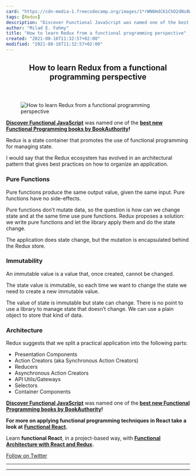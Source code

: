 ```yaml
---
card: "https://cdn-media-1.freecodecamp.org/images/1*rWN6HdC61ChO2dNs8W8wEQ.jpeg"
tags: [Redux]
description: "Discover Functional JavaScript was named one of the best new "
author: "Milad E. Fahmy"
title: "How to learn Redux from a functional programming perspective"
created: "2021-08-16T11:32:57+02:00"
modified: "2021-08-16T11:32:57+02:00"
---
```

<div class="site-wrapper">
<main id="site-main" class="site-main outer">
<div class="inner">
<article class="post-full post tag-redux tag-javascript tag-functional-programming tag-technology tag-web-development ">
<header class="post-full-header">
<h1 class="post-full-title">How to learn Redux from a functional programming perspective</h1>
</header>
<figure class="post-full-image">
<picture>
<source media="(max-width: 700px)" sizes="1px" srcset="data:image/gif;base64,R0lGODlhAQABAIAAAAAAAP///yH5BAEAAAAALAAAAAABAAEAAAIBRAA7 1w">
<source media="(min-width: 701px)" sizes="(max-width: 800px) 400px,
(max-width: 1170px) 700px,
1400px" srcset="https://cdn-media-1.freecodecamp.org/images/1*rWN6HdC61ChO2dNs8W8wEQ.jpeg 300w,
https://cdn-media-1.freecodecamp.org/images/1*rWN6HdC61ChO2dNs8W8wEQ.jpeg 600w,
https://cdn-media-1.freecodecamp.org/images/1*rWN6HdC61ChO2dNs8W8wEQ.jpeg 1000w,
https://cdn-media-1.freecodecamp.org/images/1*rWN6HdC61ChO2dNs8W8wEQ.jpeg 2000w">
<img onerror="this.style.display='none'" src="https://cdn-media-1.freecodecamp.org/images/1*rWN6HdC61ChO2dNs8W8wEQ.jpeg" alt="How to learn Redux from a functional programming perspective">
</picture>
</figure>
<section class="post-full-content">
<div class="post-content">
<p><a href="https://read.amazon.com/kp/embed?asin=B07PBQJYYG&amp;preview=newtab&amp;linkCode=kpe&amp;ref_=cm_sw_r_kb_dp_cm5KCbE5BDJGE" rel="nofollow noopener noopener noopener noopener noopener noopener noopener noopener noopener noopener noopener noopener nofollow noopener nofollow noopener"><strong><strong>Discover Functional JavaScript</strong></strong></a> was named one of the <a href="https://bookauthority.org/books/new-functional-programming-books?t=7p46zt&amp;s=award&amp;book=1095338781" rel="noopener nofollow nofollow noopener"><strong><strong>best new Functional Programming books by BookAuthority</strong></strong></a><strong><strong>!</strong></strong></p><p>Redux is a state container that promotes the use of functional programming for managing state.</p><p>I would say that the Redux ecosystem has evolved in an architectural pattern that gives best practices on how to organize an application.</p><h3 id="pure-functions">Pure Functions</h3><p>Pure functions produce the same output value, given the same input. Pure functions have no side-effects.</p><p>Pure functions don’t mutate data, so the question is how can we change state and at the same time use pure functions. Redux proposes a solution: we write pure functions and let the library apply them and do the state change.</p><p>The application does state change, but the mutation is encapsulated behind the Redux store.</p><h3 id="immutability">Immutability</h3><p>An immutable value is a value that, once created, cannot be changed.</p><p>The state value is immutable, so each time we want to change the state we need to create a new immutable value.</p><p>The value of state is immutable but state can change. There is no point to use a library to manage state that doesn’t change. We can use a plain object to store that kind of data.</p><h3 id="architecture">Architecture</h3><p>Redux suggests that we split a practical application into the following parts:</p><ul><li>Presentation Components</li><li>Action Creators (aka Synchronous Action Creators)</li><li>Reducers</li><li>Asynchronous Action Creators</li><li>API Utils/Gateways</li><li>Selectors</li><li>Container Components</li></ul><p><a href="https://read.amazon.com/kp/embed?asin=B07PBQJYYG&amp;preview=newtab&amp;linkCode=kpe&amp;ref_=cm_sw_r_kb_dp_cm5KCbE5BDJGE&amp;source=post_page---------------------------"><strong><strong>Discover Functional JavaScript</strong></strong></a> was named one of the<strong><strong> </strong></strong><a href="https://bookauthority.org/books/new-functional-programming-books?t=7p46zt&amp;s=award&amp;book=1095338781&amp;source=post_page---------------------------"><strong><strong>best new Functional Programming books by BookAuthority</strong></strong></a><strong><strong>!</strong></strong></p><p><strong><strong>For more on applying functional programming techniques in React take a look at</strong></strong> <a href="https://read.amazon.com/kp/embed?asin=B07S1NLFTS&amp;preview=newtab&amp;linkCode=kpe&amp;ref_=cm_sw_r_kb_dp_Pko5CbA30383Y" rel="noopener nofollow"><strong><strong>Functional React</strong></strong></a><strong><strong>.</strong></strong></p><p>Learn <strong><strong>functional React</strong></strong>, in a project-based way, with <a href="https://read.amazon.com/kp/embed?asin=B0846NRJYR&amp;preview=newtab&amp;linkCode=kpe&amp;ref_=cm_sw_r_kb_dp_o.hlEbDD02JB2" rel="noopener nofollow"><strong><strong>Functional Architecture with React and Redux</strong></strong></a><strong><strong>.</strong></strong></p><p><a href="https://twitter.com/cristi_salcescu" rel="noopener nofollow nofollow noopener nofollow noopener nofollow noopener">Follow on Twitter</a></p>
</div>
<hr>
<hr>
</section>
</article>
</div>
</main>
</div>
<!-- Google Tag Manager (noscript) -->
<!-- End Google Tag Manager (noscript) -->
